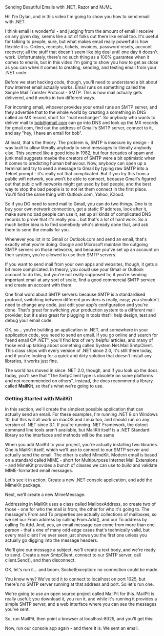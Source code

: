 Sending Beautiful Emails with .NET, Razor and MJML

Hi! I'm Dylan, and in this video I'm going to show you how to send email with .NET.

I think email is wonderful - and judging from the amount of email I receive on any given day, seems like a lot of folks out there like email too. It's useful for talking to people, sure, but what makes email really powerful is how flexible it is. Orders, receipts, tickets, invoices, password resets, account recovery; all the stuff that doesn't seem like big deal until one day it doesn't work. Unfortunately, there's no such thing as a 100% guarantee when it comes to emails, but in this video I'm going to show you how to get as close as you can when it comes to creating, sending, and testing email from your .NET code.

Before we start hacking code, though, you'll need to understand a bit about how internet email actually works. Email runs on something called the Simple Mail Transfer Protocol - SMTP. This is how mail actually gets delivered, and it works in two different ways.

For incoming email, whoever provides your email runs an SMTP server, and they advertise that to the whole world by creating a something in DNS called an MX record, short for "mail exchanger". So anybody who wants to deliver mail to bob@gmail.com can go into DNS and look up the MX records for gmail.com, find out the address of Gmail's SMTP server, connect to it, and say "hey, I have an email for bob".

At least, that's the theory. The problem is, SMTP is insecure by design - it was built to allow literally anybody to send messages to literally anybody else. This seemed like a good idea in 1982, but four decades of spam and junk mail suggests maybe the creators of SMTP were a bit optimistic when it comes to predicting human behaviour. Now, anybody can open up a terminal and try to send a message to Gmail by typing raw SMTP into a Telnet prompt - it's really not that complicated. But if you try this from a public wifi network, you won't be able to connect, because Gmail's figured out that public wifi networks might get used by bad people, and the best way to stop the bad people is to not let them connect in the first place. You'll find the same thing with Outlook.com, Yahoo, iCloud.

So if you DO need to send mail to Gmail, you can do two things. One is to buy your own network connection, get a static IP address, look after it, make sure no bad people can use it, set up all kinds of complicated DNS records to prove that it's really you... but that's a *lot* of hard work. So a much better idea is to find somebody who's already done that, and ask them to send the emails for you.

Whenever you lot in to Gmail or Outlook.com and send an email, that's exactly what you're doing: Google and Microsoft maintain the outgoing SMTP servers on those networks, and because you've set up an account on their system, you're allowed to use their SMTP servers.

If you want to send mail from your own apps and websites, though, it gets a bit more complicated. In theory, you *could* use your Gmail or Outlook account to do this, but you're not really supposed to; if you're sending important email at any sort of scale, find a good commercial SMTP service and create an account with them.

One final word about SMTP servers: because SMTP is a standardised protocol, switching between different providers is really, easy; you shouldn't need to change any code, just edit your app's configuration and you're done. That's great for switching your production system to a different mail provider, but it's also great for plugging in tools that'll help design, test and debug your email code.

OK, so... you're building an application in .NET, and somewhere in your application code, you need to send an email. If you go online and search for "send email C# .NET", you'll find lots of very helpful articles, and many of those end up talking about something called System.Net.Mail.SmtpClient. This class ships with every version of .NET since 2.0, it's still there today, and if you're looking for a quick and dirty solution that doesn't install any libraries, it works just fine.

The world has moved in since .NET 2.0, though, and if you look up the docs today, you'll see that "The SmtpClient type is obsolete on some platforms and not recommended on others". Instead, the docs recommend a library called **MailKit**, so that's what we're going to use.

### Getting Started with MailKit

In this section, we'll create the simplest possible application that can actually send an email. For these examples, I'm running .NET 8 on Windows 10, but this will all work on macOS and Linux too, and should run on any version of .NET since 3.1. If you're running .NET Framework, the dotnet command line tools aren't available, but MailKit itself is a .NET Standard library so the interfaces and methods will be the same

When you add MailKit to your project, you're actually installing two libraries. One is MailKit itself, which we'll use to connect to our SMTP server and actually send the email. The other is called MimeKit. Modern email is based on a standard called MIME - short for Multipurpose Internet Mail Extensions - and MimeKit provides a bunch of classes we can use to build and validate MIME-formatted email messages.

Let's see it in action. Create a new .NET console application, and add the MimeKit package.

Next, we'll create a new MimeMessage.

Addressing in MailKit uses a class called MailboxAddress, so create two of those - one for who the mail is from, the other for who it's going to. The message's From and To properties are actually collections of mailboxes, so we set our From address by calling From.Add(), and our To address by calling To.Add. And, yes, an email message can come from more than one person - that's one of many odd edge cases that's technically valid, but every mail client I've ever seen just shows you the first one unless you actually go digging into the message headers.

We'll give our message a subject, we'll create a text body, and we're ready to send. Create a new SmtpClient, connect to our SMTP server, call client.Send(), and then disconnect.

OK, let's run it... and boom. SocketException: no connection could be made.

You know why? We've told it to connect to localhost on port 1025, but there's no SMTP server running at that address and port. So let's run one.

We're going to use an open source project called MailPit for this. MailPit is really useful; you download it, you run it, and while it's running it provides a simple SMTP server, and a web interface where you can see the messages you've sent.

So, run MailPit, then point a browser at localhost:8025, and you'll get this:

Now, run our console app again - and there it is. We sent an email.







 



























